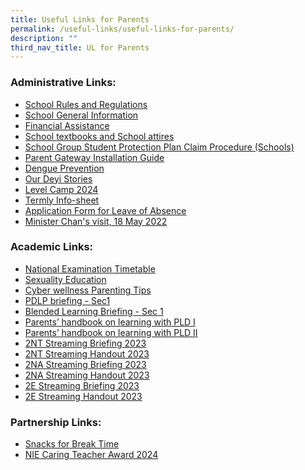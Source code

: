 ```yaml
---
title: Useful Links for Parents
permalink: /useful-links/useful-links-for-parents/
description: ""
third_nav_title: UL for Parents
---
```

### Administrative Links:  

* [School Rules and Regulations](https://staging.d3sil9pzbw3lij.amplifyapp.com/about-us/our-school/school-rules-and-regulation/)   
* [School General Information](https://staging.d3sil9pzbw3lij.amplifyapp.com/others/school-general-information/)  
* [Financial Assistance](https://staging.d3sil9pzbw3lij.amplifyapp.com/others/financial-assistance-scheme)  
* [School textbooks and School attires](https://staging.d3sil9pzbw3lij.amplifyapp.com/others/school-textbooks-and-school-attires)
* [School Group Student Protection Plan Claim Procedure (Schools)](https://staging.d3sil9pzbw3lij.amplifyapp.com/others/school-group-student-protection-plan-claim-procedure-schools)
* [Parent Gateway Installation Guide](/files/Parents%20Gateway_installation%20guide.pdf)
* [Dengue Prevention](/files/Working%20Together%20to%20Prevent%20Dengue.pdf)
* [Our Deyi Stories](/files/Our%20Deyi%20Stories.pdf)
* [Level Camp 2024](/deyi-media/announcements/permalink/levelcamp2024/)
* [Termly Info-sheet](https://staging.d3sil9pzbw3lij.amplifyapp.com/others/termly-infosheet)
* [Application Form for Leave of Absence](https://form.gov.sg/60f7c115f516090011db8018)
* [Minister Chan's visit, 18 May 2022](https://www.facebook.com/100044242728598/posts/561195995365153/?d=n)


### Academic Links:

* [National Examination Timetable](https://www.seab.gov.sg/)  
* [Sexuality Education](https://staging.d3sil9pzbw3lij.amplifyapp.com/others/school-general-information/moe-sexuality-education-in-schools/)
* [Cyber wellness Parenting Tips](/files/PARENTing%20Tips_Template.pdf)
* [PDLP briefing - Sec1](/files/Useful%20Links/UL%20Parents/2023%20PDLP%20Briefing%20-%20Sec%201.pdf)
* [Blended Learning Briefing - Sec 1](/files/Useful%20Links/UL%20Parents/2023%20Blended%20Learning%20Briefing%20-%20Sec%201.pdf)
* [Parents’ handbook on learning with PLD I](/files/Useful%20Links/UL%20Parents/2023%20Parent%20Handbook%20(I)%20on%20Learning%20with%20a%20PLD.pdf)
* [Parents’ handbook on learning with PLD II](/files/Useful%20Links/UL%20Parents/2023%20Parent%20Handbook%20(II)%20on%20Learning%20with%20a%20PLD.pdf)
* [2NT Streaming Briefing 2023](/files/Useful%20Links/UL%20Parents/sec%202nt%20streaming%20briefing%202023%20-%20final.pdf)
* [2NT Streaming Handout 2023](/files/Useful%20Links/UL%20Parents/streaming%202023%20-%20normal%20(technical)%20handout%20(final).pdf)
* [2NA Streaming Briefing 2023](/files/Useful%20Links/UL%20Parents/sec%202na%20streaming%20briefing%202023%20-%20final.pdf)
* [2NA Streaming Handout 2023](/files/Useful%20Links/UL%20Parents/streaming%202023%20-%20normal%20(academic)%20handout%20(final).pdf)
* [2E Streaming Briefing 2023](/files/Useful%20Links/UL%20Parents/sec%202exp%20streaming%20briefing%202023%20-%20final.pdf)
* [2E Streaming Handout 2023](/files/Useful%20Links/UL%20Parents/streaming%202023%20-%20express%20handout%20(final).pdf)



### Partnership Links:

* [Snacks for Break Time](https://staging.d3sil9pzbw3lij.amplifyapp.com/others/snacks-for-break-time)
* [NIE Caring Teacher Award 2024](https://www.cta.nie.edu.sg)